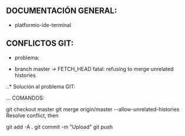 
## DOCUMENTACIÓN GENERAL:

- platformio-ide-terminal

## CONFLICTOS GIT:

- problema:
* branch            master     -> FETCH_HEAD
fatal: refusing to merge unrelated histories

..* Solución al problema GIT:

... COMANDOS:

git checkout master
git merge origin/master --allow-unrelated-histories
Resolve conflict, then

git add -A .
git commit -m "Upload"
git push
